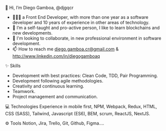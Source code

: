 👋 Hi, I’m Diego Gamboa, @djgqcr 
- 🧑🏽‍💻 a Front End Developer, with more than one year as a software developer and 10 years of experience in other areas of technology. 
- 🌱 I’m a self-taught and pro-active person, I like to learn blockchains and new developments.
- 💞️ I'm looking to collaborate, in new professional environment in software development.
- 📫 How to reach me diego.gamboa.cr@gmail.com & http://www.linkedin.com/in/diegogamboaq

✨ Skills
- Development with best practices: Clean Code, TDD, Pair Programming.
- Development following agile methodologies.
- Creativity and continuous learning.
- Teamwork.
- Project management and communication.

💻 Technologies
Experience in mobile first, NPM, Webpack, Redux, HTML, CSS (SASS), Tailwind, Javascript (ES6), BEM, scrum, ReactJS, NextJS.

⚙️ Tools
Notion, Jira, Trello, Git, Github, Figma....

<!---
djgqcr/djgqcr ✨ ✨ 
--->
